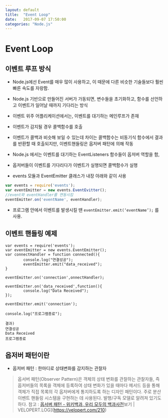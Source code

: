 ```yaml
---
layout: default
title:  "Event Loop"
date:   2017-09-07 17:50:00
categories: "Node.js"
---
```



# Event Loop

## 이벤트 루프 방식
* Node.js에선 Event를 매우 많이 사용하고, 이 때문에 다른 비슷한 기술들보다 훨씬 빠른 속도를 자랑함.
* Node.js 기반으로 만들어진 서버가 가동되면, 변수들을 초기화하고, 함수를 선언하고 이벤트가 일어날 때까지 기다리는 방식
* 이벤트 위주 어플리케이션에서는, 이벤트를 대기하는 메인루프가 존재
* 이벤트가 감지될 경우 콜백함수를 호출
* 이벤트가 콜백과 비슷해 보일 수 있는데 차이는 콜백함수는 비동기식 함수에서 결과를 반환할 때 호출되지만, 이벤트핸들링은 옵저버 패턴에 의해 작동

* Node.js 에서는 이벤트를 대기하는 EventListeners 함수들이 옵저버 역할을 함,
* 옵저버들이 이벤트를 기다리다가 이벤트가 실행되면 콜백함수가 실행
* events 모듈과 EventEmitter 클래스가 내장 아래와 같이 사용
```javascript
var events = require('events');
var eventEmitter = new events.EventEvitter();
//event와 eventHandler를 연동시킴
eventEmitter.on('eventName', eventHandler);
```
* 프로그램 안에서 이벤트를 발생시킬 땐 `eventEmitter.emit(‘eventName’);` 를 사용.

## 이벤트 핸들링 예제
```
var events = require('events');
var eventEmitter = new events.EventEmitter();
var connectHandler = function connected(){
        console.log("연결성공");
        eventEmitter.emit("data_received");
}

eventEmitter.on('connection',onnectHandler);

eventEmitter.on('data_received',function(){
        console.log("Data Received");
});

eventEmitter.emit('connection');

console.log("프로그램종료");
```

```
결과)
연결성공
Data Received
프로그램종료
```



## 옵저버 패턴이란
* 옵저버 패턴 : 한마디로 상태변화를 감지하는 관찰자
> 옵서버 패턴(Observer Pattern)은 객체의 상태 변화를 관찰하는 관찰자들, 즉 옵저버들의 목록을 객체에 등록하여 상태 변화가 있을 때마다 메서드 등을 통해 객체가 직접 목록의 각 옵저버에게 통지하도록 하는 디자인 패턴이다. 주로 분산 이벤트 핸들링 시스템을 구현하는 데 사용된다. 발행/구독 모델로 알려져 있기도 하다.
참고 : [옵서버 패턴 - 위키백과, 우리 모두의 백과사전](https://ko.wikipedia.org/wiki/%EC%98%B5%EC%84%9C%EB%B2%84_%ED%8C%A8%ED%84%B4)보기 | VELOPERT.LOG](https://velopert.com/210)